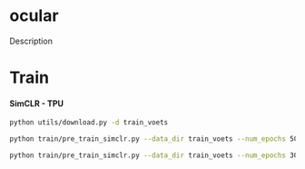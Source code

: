 # ocular

Description


# Train

#### SimCLR - TPU

```bash
python utils/download.py -d train_voets
```

```bash
python train/pre_train_simclr.py --data_dir train_voets --num_epochs 500 --resume-epochs 400  --num_workers 8
```

```bash
python train/pre_train_simclr.py --data_dir train_voets --num_epochs 300
```
